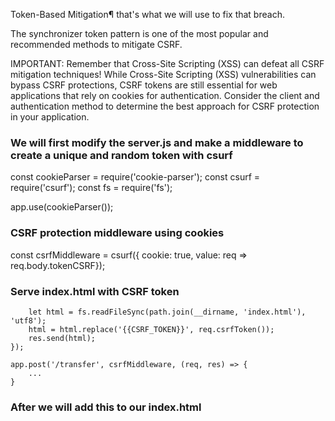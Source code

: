Token-Based Mitigation¶ that's what we will use to fix that breach.

The synchronizer token pattern is one of the most popular and recommended methods to mitigate CSRF.

IMPORTANT: Remember that Cross-Site Scripting (XSS) can defeat all CSRF mitigation techniques! While Cross-Site Scripting (XSS) vulnerabilities can bypass CSRF protections, CSRF tokens are still essential for web applications that rely on cookies for authentication. Consider the client and authentication method to determine the best approach for CSRF protection in your application.

### We will first modify the server.js and make a middleware to create a unique and random token with csurf

const cookieParser = require('cookie-parser');
const csurf = require('csurf');
const fs = require('fs');

app.use(cookieParser());

### CSRF protection middleware using cookies
const csrfMiddleware = csurf({ cookie: true, value: req => req.body.tokenCSRF});

### Serve index.html with CSRF token
``` app.get('/', csrfMiddleware, (req, res) => {
    let html = fs.readFileSync(path.join(__dirname, 'index.html'), 'utf8');
    html = html.replace('{{CSRF_TOKEN}}', req.csrfToken());
    res.send(html);
});

app.post('/transfer', csrfMiddleware, (req, res) => {
    ...
} 
```
### After we will add this to our index.html

 <input type="hidden" name="tokenCSRF" value="{{CSRF_TOKEN}}">
